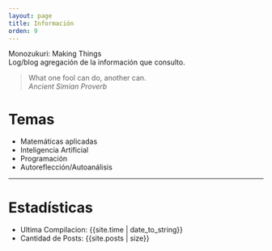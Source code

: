 ```yaml
---
layout: page
title: Información
orden: 9
---
```


<div class="message">
Monozukuri: Making Things <br/>
Log/blog agregación de la información que consulto.
 </div>

> What one fool can do, another can. <br/> *Ancient Simian Proverb*
 
# Temas

- Matemáticas aplicadas
- Inteligencia Artificial
- Programación
- Autoreflección/Autoanálisis

---

# Estadísticas
- Ultima Compilacion: {{site.time | date_to_string}} <br/>
- Cantidad de Posts: {{site.posts | size}}